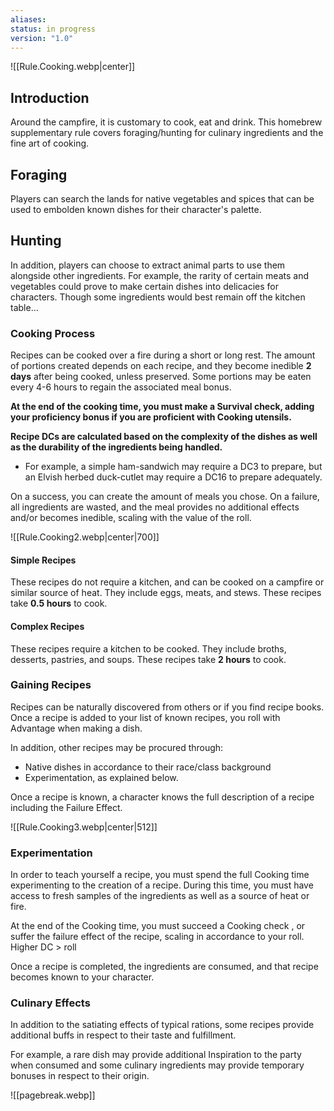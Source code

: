 ```yaml
---
aliases: 
status: in progress
version: "1.0"
---
```

![[Rule.Cooking.webp|center]]
## Introduction
Around the campfire, it is customary to cook, eat and drink. This homebrew supplementary rule covers foraging/hunting for culinary ingredients and the fine art of cooking.
## Foraging
Players can search the lands for native vegetables and spices that can be used to embolden known dishes for their character's palette.
## Hunting
In addition, players can choose to extract animal parts to use them alongside other ingredients. For example, the rarity of certain meats and vegetables could prove to make certain dishes into delicacies for characters. Though some ingredients would best remain off the kitchen table...
### Cooking Process
Recipes can be cooked over a fire during a short or long rest. The amount of portions created depends on each recipe, and they become inedible **2 days** after being cooked, unless preserved. Some portions may be eaten every 4-6 hours to regain the associated meal bonus.

**At the end of the cooking time, you must make a Survival check, adding your proficiency bonus if you are proficient with Cooking utensils.**

**Recipe DCs are calculated based on the complexity of the dishes as well as the durability of the ingredients being handled.**
- For example, a simple ham-sandwich may require a DC3 to prepare, but an Elvish herbed duck-cutlet may require a DC16 to prepare adequately.

On a success, you can create the amount of meals you chose. On a failure, all ingredients are wasted, and the meal provides no additional effects and/or becomes inedible, scaling with the value of the roll.

![[Rule.Cooking2.webp|center|700]]
#### Simple Recipes
These recipes do not require a kitchen, and can be cooked on a campfire or similar source of heat. They include eggs, meats, and stews. These recipes take **0.5 hours** to cook.
#### Complex Recipes
These recipes require a kitchen to be cooked. They include broths, desserts, pastries, and soups. These recipes take **2 hours** to cook.
### Gaining Recipes
Recipes can be naturally discovered from others or if you find recipe books. Once a recipe is added to your list of known recipes, you roll with Advantage when making a dish.

In addition, other recipes may be procured through:
- Native dishes in accordance to their race/class background
- Experimentation, as explained below.

Once a recipe is known, a character knows the full description of a recipe including the Failure Effect.

![[Rule.Cooking3.webp|center|512]]
### Experimentation
In order to teach yourself a recipe, you must spend the full Cooking time experimenting to the creation of a recipe. During this time, you must have access to fresh samples of the ingredients as well as a source of heat or fire.

At the end of the Cooking time, you must succeed a Cooking check , or suffer the failure effect of the recipe, scaling in accordance to your roll. Higher DC > roll

Once a recipe is completed, the ingredients are consumed, and that recipe becomes known to your character.
### Culinary Effects
In addition to the satiating effects of typical rations, some recipes provide additional buffs in respect to their taste and fulfillment.

For example, a rare dish may provide additional Inspiration to the party when consumed and some culinary ingredients may provide temporary bonuses in respect to their origin.

![[pagebreak.webp]]